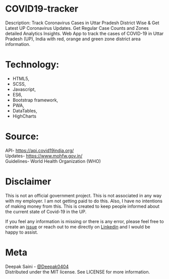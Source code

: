 # COVID19-tracker

Description: Track Coronavirus Cases in Uttar Pradesh District Wise &amp; Get Latest UP Coronavirus Updates. Get Regular Case Counts and Zones detailed Analytics Insights. Web App to track the cases of COVID-19 in Uttar Pradesh (UP), India with red, orange and green zone district area information.

# Technology: 
<ul>
  <li>HTML5,</li>
  <li>SCSS,</li>
  <li>Javascript,</li>
  <li>ES6,</li>
  <li>Bootstrap framework,</li>
  <li>PWA,</li>
  <li>DataTables,</li>
  <li>HighCharts</li>
 </ul>
 
# Source:
API- https://api.covid19india.org/<br/>
Updates- https://www.mohfw.gov.in/<br/>
Guidelines- World Health Organization (WHO)

# Disclaimer
This is not an official government project. This is not associated in any way with my employer. I am not getting paid to do this. Also, I have no intentions of making money from this. This is created to keep people informed about the current state of Covid-19 in the UP.

If you feel any information is missing or there is any error, please feel free to create an <a href="https://github.com/Deepak0404/COVID19-tracker/issues">issue</a> or reach out to me directly on <a href="https://www.linkedin.com/in/deepak-saini-1303a135/">Linkedin</a> and I would be happy to assist.

# Meta
Deepak Saini - <a href="https://github.com/Deepak0404">@Deepak0404</a><br/>
Distributed under the MIT license. See LICENSE for more information.
